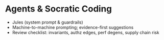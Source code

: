 # Agents & Socratic Coding
- Jules (system prompt & guardrails)
- Machine-to-machine prompting; evidence-first suggestions
- Review checklist: invariants, authz edges, perf degens, supply chain risk
